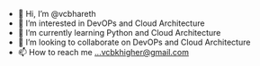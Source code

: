 - 👋 Hi, I’m @vcbhareth
- 👀 I’m interested in DevOPs and Cloud Architecture
- 🌱 I’m currently learning Python and Cloud Architecture
- 💞️ I’m looking to collaborate on DevOPs and Cloud Architecture
- 📫 How to reach me ...vcbkhigher@gmail.com

<!---
vcbhareth/vcbhareth is a ✨ special ✨ repository because its `README.md` (this file) appears on your GitHub profile.
You can click the Preview link to take a look at your changes.
--->
